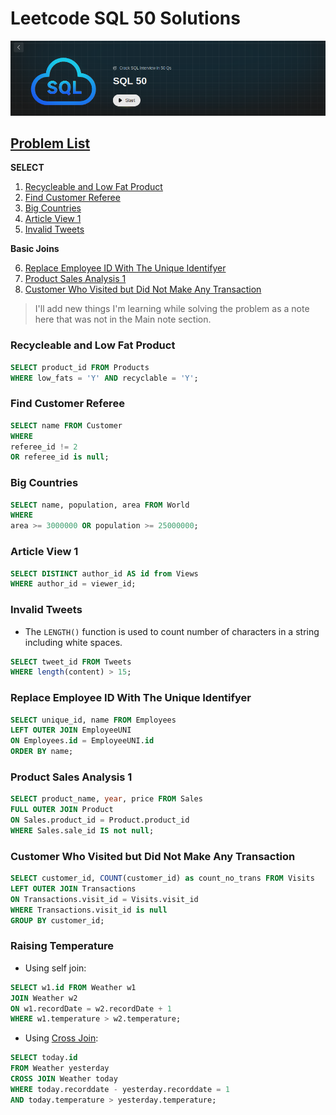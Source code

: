 # Leetcode SQL 50 Solutions
![LC](/src/lc-sql-50.png)
## [Problem List](https://leetcode.com/studyplan/top-sql-50/)
**SELECT**
1. [Recycleable and Low Fat Product](#recycleable-and-low-fat-product)
2. [Find Customer Referee](#find-customer-referee)
3. [Big Countries](#big-countries)
4. [Article View 1](#article-view-1)
5. [Invalid Tweets](#invalid-tweets)

**Basic Joins**

6. [Replace Employee ID With The Unique Identifyer](#replace-employee-id-with-the-unique-identifyer)
7. [Product Sales Analysis 1](#product-sales-analysis-1)
8. [Customer Who Visited but Did Not Make Any Transaction](#customer-who-visited-but-did-not-make-any-transaction)

> I'll add new things I'm learning while solving the problem as a note here that was not in the Main note section.

### Recycleable and Low Fat Product
```sql
SELECT product_id FROM Products
WHERE low_fats = 'Y' AND recyclable = 'Y';
```
### Find Customer Referee
```sql
SELECT name FROM Customer
WHERE
referee_id != 2
OR referee_id is null;
```
### Big Countries
```sql
SELECT name, population, area FROM World
WHERE 
area >= 3000000 OR population >= 25000000;
```

### Article View 1
```sql
SELECT DISTINCT author_id AS id from Views 
WHERE author_id = viewer_id; 
```
### Invalid Tweets
- The `LENGTH()` function is used to count number of characters in a string including white spaces.
```sql
SELECT tweet_id FROM Tweets
WHERE length(content) > 15;
```
### Replace Employee ID With The Unique Identifyer
```sql
SELECT unique_id, name FROM Employees
LEFT OUTER JOIN EmployeeUNI
ON Employees.id = EmployeeUNI.id
ORDER BY name;
```
### Product Sales Analysis 1
```sql
SELECT product_name, year, price FROM Sales
FULL OUTER JOIN Product
ON Sales.product_id = Product.product_id
WHERE Sales.sale_id IS not null;
```
### Customer Who Visited but Did Not Make Any Transaction
```sql
SELECT customer_id, COUNT(customer_id) as count_no_trans FROM Visits
LEFT OUTER JOIN Transactions
ON Transactions.visit_id = Visits.visit_id
WHERE Transactions.visit_id is null
GROUP BY customer_id;
```
### Raising Temperature
- Using self join:
```sql
SELECT w1.id FROM Weather w1
JOIN Weather w2
ON w1.recordDate = w2.recordDate + 1
WHERE w1.temperature > w2.temperature;
```
- Using [Cross Join](https://learn.microsoft.com/en-us/power-query/cross-join):
```sql
SELECT today.id 
FROM Weather yesterday
CROSS JOIN Weather today
WHERE today.recorddate - yesterday.recorddate = 1
AND today.temperature > yesterday.temperature;
```